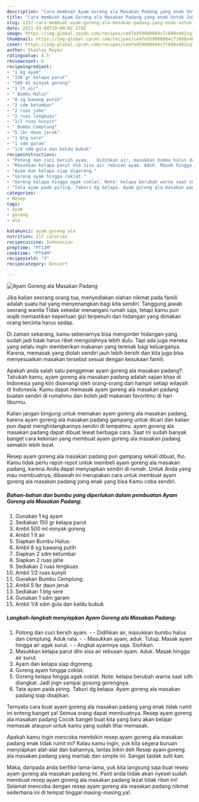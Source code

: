 ```yaml
---
description: "Cara membuat Ayam Goreng ala Masakan Padang yang enak Untuk Jualan"
title: "Cara membuat Ayam Goreng ala Masakan Padang yang enak Untuk Jualan"
slug: 1157-cara-membuat-ayam-goreng-ala-masakan-padang-yang-enak-untuk-jualan
date: 2021-03-08T19:09:02.570Z
image: https://img-global.cpcdn.com/recipes/ce47ed59000064c7/680x482cq70/ayam-goreng-ala-masakan-padang-foto-resep-utama.jpg
thumbnail: https://img-global.cpcdn.com/recipes/ce47ed59000064c7/680x482cq70/ayam-goreng-ala-masakan-padang-foto-resep-utama.jpg
cover: https://img-global.cpcdn.com/recipes/ce47ed59000064c7/680x482cq70/ayam-goreng-ala-masakan-padang-foto-resep-utama.jpg
author: Stanley Reyes
ratingvalue: 4.5
reviewcount: 6
recipeingredient:
- "1 kg ayam"
- "150 gr kelapa parut"
- "500 ml minyak goreng"
- "1 lt air"
- " Bumbu Halus"
- "8 sg bawang putih"
- "2 sdm ketumbar"
- "2 ruas jahe"
- "2 ruas lengkuas"
- "1/2 ruas kunyit"
- " Bumbu Cemplung"
- "5 lbr daun jeruk"
- "1 btg sere"
- "1 sdm garam"
- "1/4 sdm gula dan kaldu bubuk"
recipeinstructions:
- "Potong dan cuci bersih ayam.   Didihkan air, masukkan bumbu halus dan cemplung. Aduk rata.   Masukkan ayam, aduk. Tutup. Masak ayam hingga air agak surut.   Angkat ayamnya saja. Sisihkan."
- "Masukkan kelapa parut dlm sisa air rebusan ayam. Aduk. Masak hingga air surut."
- "Ayam dan kelapa siap digoreng."
- "Goreng ayam hingga coklat."
- "Goreng kelapa hingga agak coklat. Note: kelapa berubah warna saat sdh diangkat. Jadi jngn sampai gosong gorengnya."
- "Tata ayam pada piring. Taburi dg kelapa. Ayam goreng ala masakan padang siap disajikan."
categories:
- Resep
tags:
- ayam
- goreng
- ala

katakunci: ayam goreng ala 
nutrition: 217 calories
recipecuisine: Indonesian
preptime: "PT13M"
cooktime: "PT44M"
recipeyield: "3"
recipecategory: Dessert

---
```



![Ayam Goreng ala Masakan Padang](https://img-global.cpcdn.com/recipes/ce47ed59000064c7/680x482cq70/ayam-goreng-ala-masakan-padang-foto-resep-utama.jpg)

Jika kalian seorang orang tua, menyediakan olahan nikmat pada famili adalah suatu hal yang menyenangkan bagi kita sendiri. Tanggung jawab seorang  wanita Tidak sekedar menangani rumah saja, tetapi kamu pun wajib memastikan keperluan gizi terpenuhi dan hidangan yang dimakan orang tercinta harus sedap.

Di zaman  sekarang, kamu sebenarnya bisa mengorder hidangan yang sudah jadi tidak harus ribet mengolahnya lebih dulu. Tapi ada juga mereka yang selalu ingin memberikan makanan yang terenak bagi keluarganya. Karena, memasak yang diolah sendiri jauh lebih bersih dan kita juga bisa menyesuaikan masakan tersebut sesuai dengan kesukaan famili. 



Apakah anda salah satu penggemar ayam goreng ala masakan padang?. Tahukah kamu, ayam goreng ala masakan padang adalah sajian khas di Indonesia yang kini disenangi oleh orang-orang dari hampir setiap wilayah di Indonesia. Kamu dapat memasak ayam goreng ala masakan padang buatan sendiri di rumahmu dan boleh jadi makanan favoritmu di hari liburmu.

Kalian jangan bingung untuk memakan ayam goreng ala masakan padang, karena ayam goreng ala masakan padang gampang untuk dicari dan kalian pun dapat menghidangkannya sendiri di tempatmu. ayam goreng ala masakan padang dapat dibuat lewat berbagai cara. Saat ini sudah banyak banget cara kekinian yang membuat ayam goreng ala masakan padang semakin lebih lezat.

Resep ayam goreng ala masakan padang pun gampang sekali dibuat, lho. Kamu tidak perlu repot-repot untuk membeli ayam goreng ala masakan padang, karena Anda dapat menyiapkan sendiri di rumah. Untuk Anda yang mau membuatnya, dibawah ini merupakan cara untuk membuat ayam goreng ala masakan padang yang enak yang bisa Kamu coba sendiri.

<!--inarticleads1-->

##### Bahan-bahan dan bumbu yang diperlukan dalam pembuatan Ayam Goreng ala Masakan Padang:

1. Gunakan 1 kg ayam
1. Sediakan 150 gr kelapa parut
1. Ambil 500 ml minyak goreng
1. Ambil 1 lt air
1. Siapkan  Bumbu Halus:
1. Ambil 8 sg bawang putih
1. Siapkan 2 sdm ketumbar
1. Siapkan 2 ruas jahe
1. Sediakan 2 ruas lengkuas
1. Ambil 1/2 ruas kunyit
1. Gunakan  Bumbu Cemplung:
1. Ambil 5 lbr daun jeruk
1. Sediakan 1 btg sere
1. Gunakan 1 sdm garam
1. Ambil 1/4 sdm gula dan kaldu bubuk




<!--inarticleads2-->

##### Langkah-langkah menyiapkan Ayam Goreng ala Masakan Padang:

1. Potong dan cuci bersih ayam.  -  - Didihkan air, masukkan bumbu halus dan cemplung. Aduk rata.  -  - Masukkan ayam, aduk. Tutup. Masak ayam hingga air agak surut.  -  - Angkat ayamnya saja. Sisihkan.
1. Masukkan kelapa parut dlm sisa air rebusan ayam. Aduk. Masak hingga air surut.
1. Ayam dan kelapa siap digoreng.
1. Goreng ayam hingga coklat.
1. Goreng kelapa hingga agak coklat. Note: kelapa berubah warna saat sdh diangkat. Jadi jngn sampai gosong gorengnya.
1. Tata ayam pada piring. Taburi dg kelapa. Ayam goreng ala masakan padang siap disajikan.




Ternyata cara buat ayam goreng ala masakan padang yang enak tidak rumit ini enteng banget ya! Semua orang dapat membuatnya. Resep ayam goreng ala masakan padang Cocok banget buat kita yang baru akan belajar memasak ataupun untuk kamu yang sudah lihai memasak.

Apakah kamu ingin mencoba membikin resep ayam goreng ala masakan padang enak tidak rumit ini? Kalau kamu ingin, yuk kita segera buruan menyiapkan alat-alat dan bahannya, lantas bikin deh Resep ayam goreng ala masakan padang yang mantab dan simple ini. Sangat taidak sulit kan. 

Maka, daripada anda berfikir lama-lama, yuk kita langsung saja buat resep ayam goreng ala masakan padang ini. Pasti anda tiidak akan nyesel sudah membuat resep ayam goreng ala masakan padang lezat tidak ribet ini! Selamat mencoba dengan resep ayam goreng ala masakan padang nikmat sederhana ini di tempat tinggal masing-masing,ya!.


